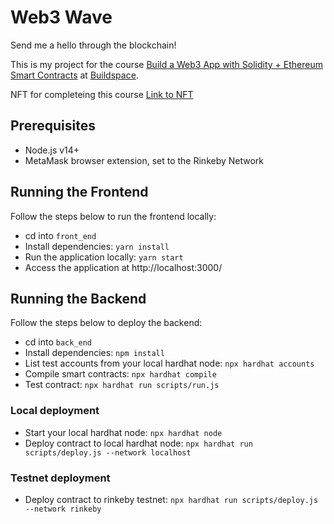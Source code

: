 # Web3 Wave

Send me a hello through the blockchain!

This is my project for the course [Build a Web3 App with Solidity + Ethereum Smart Contracts](https://buildspace.so/solidity) at [Buildspace](https://buildspace.so/).

NFT for completeing this course [Link to NFT]()

## Prerequisites

- Node.js v14+
- MetaMask browser extension, set to the Rinkeby Network


## Running the Frontend

Follow the steps below to run the frontend locally:

- cd into `front_end`
- Install dependencies: `yarn install`
- Run the application locally: `yarn start`
- Access the application at http://localhost:3000/

## Running the Backend

Follow the steps below to deploy the backend:

- cd into `back_end`
- Install dependencies: `npm install`
- List test accounts from your local hardhat node: `npx hardhat accounts`
- Compile smart contracts: `npx hardhat compile`
- Test contract: `npx hardhat run scripts/run.js`

### Local deployment

- Start your local hardhat node: `npx hardhat node`
- Deploy contract to local hardhat node: `npx hardhat run scripts/deploy.js --network localhost`

### Testnet deployment

- Deploy contract to rinkeby testnet: `npx hardhat run scripts/deploy.js --network rinkeby`
